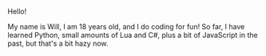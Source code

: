 Hello!

My name is Will, I am 18 years old, and I do coding for fun!
So far, I have learned Python, small amounts of Lua and C#, plus a bit of JavaScript in the past, but that's a bit hazy now.
